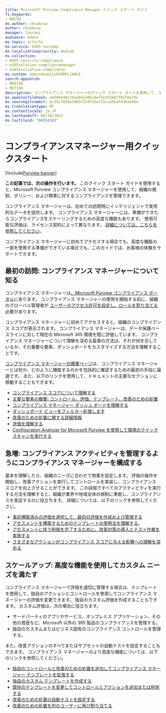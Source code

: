 ```yaml
---
title: Microsoft Purview Compliance Manager クイック スタート ガイド
f1.keywords:
- NOCSH
ms.author: chvukosw
author: chvukosw
manager: laurawi
audience: Admin
ms.topic: article
ms.service: O365-seccomp
ms.localizationpriority: medium
ms.collection:
- M365-security-compliance
- m365solution-compliancemanager
- m365initiative-compliance
ms.custom: admindeeplinkCOMPLIANCE
search.appverid:
- MOE150
- MET150
description: コンプライアンス マネージャーのクイック スタート ガイドを使用して、コンプライアンス マネージャーの理解、設定、使用の過程を支援します。
ms.openlocfilehash: a4699e48c76aa041e0bc8ef3e35308ffb5f0e79c
ms.sourcegitcommit: bc35c7826e3403f259725ac72cca5bafd36aa56a
ms.translationtype: MT
ms.contentlocale: ja-JP
ms.lasthandoff: 06/30/2022
ms.locfileid: "66554183"
---
```

# <a name="compliance-manager-quickstart"></a>コンプライアンスマネージャー用クイックスタート

[!include[Purview banner](../includes/purview-rebrand-banner.md)]

**この記事では、次の操作を行います。** このクイック スタート ガイドを使用すると、Microsoft Purview コンプライアンス マネージャーを使用して、組織の規制、ポリシー、および標準に対するコンプライアンスを管理できます。

コンプライアンス マネージャーは、初めての訪問時にインテリジェントで実用的なデータを提供します。 コンプライアンス マネージャーには、準備ができたらコンプライアンスをスケーリングするための高度な機能もあります。 使用可能な評価は、ライセンス契約によって異なります。 [詳細については、こちらを参照してください](/office365/servicedescriptions/microsoft-365-service-descriptions/microsoft-365-tenantlevel-services-licensing-guidance/microsoft-365-security-compliance-licensing-guidance)。

コンプライアンス マネージャーに初めてアクセスする場合でも、高度な機能の一部を使用する準備ができている場合でも、このガイドでは、お客様の体験をサポートできます。

## <a name="first-visit-get-to-know-compliance-manager"></a>最初の訪問: コンプライアンス マネージャーについて知る

コンプライアンス マネージャーは<a href="https://go.microsoft.com/fwlink/p/?linkid=2077149" target="_blank">、Microsoft Purview コンプライアンス ポータル</a>にあります。 コンプライアンス マネージャーの使用を開始する前に、組織のグローバル管理者が [ユーザーのアクセス許可を設定し、ロールを割り当てる](compliance-manager-setup.md#set-user-permissions-and-assign-roles) 必要があります。

コンプライアンス マネージャーに初めてアクセスすると、組織のコンプライアンス スコアが表示されます。 コンプライアンス マネージャーは、データ保護ベースラインに対して現在の Microsoft 365 環境を既に評価しています。 コンプライアンス マネージャーについて理解を深める最善の方法は、それが何を示しているか、その重要な要素、ダッシュボードをカスタマイズする方法を理解することです。

[コンプライアンス マネージャーの概要ページ](compliance-manager.md)は、コンプライアンス マネージャーとは何か、どのように機能するのかを包括的に確認するための最初の手段に最適です。 また、以下のリンクを使用して、ドキュメントの主要なセクションに移動することもできます。

- [コンプライアンス スコアについて理解する](compliance-manager.md#understanding-your-compliance-score)
- [主要な要素の概要: コントロール、評価、テンプレート、改善のための処置](compliance-manager.md#key-elements-controls-assessments-templates-improvement-actions)
- [コンプライアンス マネージャー ダッシュ ボードを理解する](compliance-manager-setup.md#understand-the-compliance-manager-dashboard)
- [ダッシュボード ビューをフィルター処理します](compliance-manager-setup.md#filtering-your-dashboard-view)
- [改善のための処置に関する詳細情報](compliance-manager-setup.md#improvement-actions-page)
- [評価を理解する](compliance-manager.md#assessments)
- [Configuration Analyzer for Microsoft Purview を使用して環境のクイック スキャンを実行する](compliance-manager-mcca.md)

## <a name="ramping-up-configure-compliance-manager-to-manage-your-compliance-activities"></a>急増: コンプライアンス アクティビティを管理するようにコンプライアンス マネージャーを構成する

基本を理解したら、組織のニーズに合わせて物事を設定します。 評価の操作を開始し、改善アクションを実行してコントロールを実装し、コンプライアンス スコアを向上させることができます。 この段階ですべてのアクティビティを実行する方法を理解すると、組織が業界や地域全体の規制に準拠し、コンプライアンスを実証するのに役立ちます。 詳細については、以下のリンクを参照してください。

- [事前構築済みの評価を選択して、最初の評価を作成および管理する](compliance-manager-assessments.md)
- [アセスメントを構築するためのテンプレートの使用法を理解する](compliance-manager-templates.md)。
- [アセスメントに伴う制御を完了するために、改善対策の導入とテスト作業を実施する](compliance-manager-improvement-actions.md)
- [さまざまなアクションがコンプライアンス スコアに与える影響への理解を深める](compliance-score-calculation.md)

## <a name="scaling-up-use-advanced-functionality-to-meet-your-custom-needs"></a>スケールアップ: 高度な機能を使用してカスタム ニーズを満たす

コンプライアンス マネージャーで評価を適切に管理する場合は、テンプレートを使用して、独自のアクションとコントロールを使用してコンプライアンス マネージャーの評価を変更できます。 独自のカスタム評価を作成することもできます。 カスタム評価は、次の場合に役立ちます。

- サードパーティのアプリやサービス、オンプレミス アプリケーション、その他の資産など、Microsoft 以外の 365 製品のコンプライアンスを管理する。
- 独自のカスタムまたはビジネス固有のコンプライアンス コントロールを管理する。

また、改善アクションのすべてまたはサブセットの自動テストを設定することもできます。 コンプライアンス マネージャーのより高度な機能については、以下のリンクを参照してください。

- [独自のコントロールと改善のための処置を追加してコンプライアンス マネージャー テンプレートを拡張する](compliance-manager-templates-extend.md)
- [独自のカスタム テンプレートを作成する](compliance-manager-templates-create.md)
- [既存のテンプレートを変更してコントロールとアクションを追加または削除する](compliance-manager-templates-modify.md)
- [改善のための処置の自動テストを設定する](compliance-manager-setup.md#set-up-automated-testing)
- [改善のための処置を別のユーザーに再び割り当てる](compliance-manager-setup.md#reassign-improvement-actions-to-another-user)
